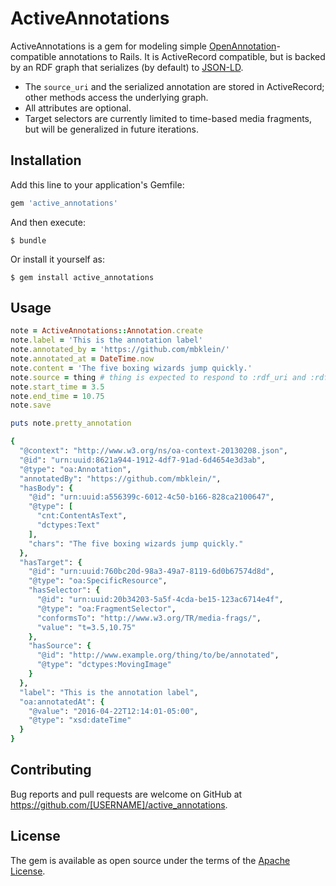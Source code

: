 # ActiveAnnotations

ActiveAnnotations is a gem for modeling simple [OpenAnnotation](http://www.openannotation.org/)-compatible annotations to Rails. It is ActiveRecord compatible, but is backed by an RDF graph that serializes (by default) to [JSON-LD](http://json-ld.org/).

* The `source_uri` and the serialized annotation are stored in ActiveRecord; other methods access the underlying graph.
* All attributes are optional.
* Target selectors are currently limited to time-based media fragments, but will be generalized in future iterations.

## Installation

Add this line to your application's Gemfile:

```ruby
gem 'active_annotations'
```

And then execute:

    $ bundle

Or install it yourself as:

    $ gem install active_annotations

## Usage

```ruby
note = ActiveAnnotations::Annotation.create
note.label = 'This is the annotation label'
note.annotated_by = 'https://github.com/mbklein/'
note.annotated_at = DateTime.now
note.content = 'The five boxing wizards jump quickly.'
note.source = thing # thing is expected to respond to :rdf_uri and :rdf_type
note.start_time = 3.5
note.end_time = 10.75
note.save

puts note.pretty_annotation

{
  "@context": "http://www.w3.org/ns/oa-context-20130208.json",
  "@id": "urn:uuid:8621a944-1912-4df7-91ad-6d4654e3d3ab",
  "@type": "oa:Annotation",
  "annotatedBy": "https://github.com/mbklein/",
  "hasBody": {
    "@id": "urn:uuid:a556399c-6012-4c50-b166-828ca2100647",
    "@type": [
      "cnt:ContentAsText",
      "dctypes:Text"
    ],
    "chars": "The five boxing wizards jump quickly."
  },
  "hasTarget": {
    "@id": "urn:uuid:760bc20d-98a3-49a7-8119-6d0b67574d8d",
    "@type": "oa:SpecificResource",
    "hasSelector": {
      "@id": "urn:uuid:20b34203-5a5f-4cda-be15-123ac6714e4f",
      "@type": "oa:FragmentSelector",
      "conformsTo": "http://www.w3.org/TR/media-frags/",
      "value": "t=3.5,10.75"
    },
    "hasSource": {
      "@id": "http://www.example.org/thing/to/be/annotated",
      "@type": "dctypes:MovingImage"
    }
  },
  "label": "This is the annotation label",
  "oa:annotatedAt": {
    "@value": "2016-04-22T12:14:01-05:00",
    "@type": "xsd:dateTime"
  }
}
```

## Contributing

Bug reports and pull requests are welcome on GitHub at https://github.com/[USERNAME]/active_annotations.


## License

The gem is available as open source under the terms of the [Apache License](http://www.apache.org/licenses/LICENSE-2.0).
